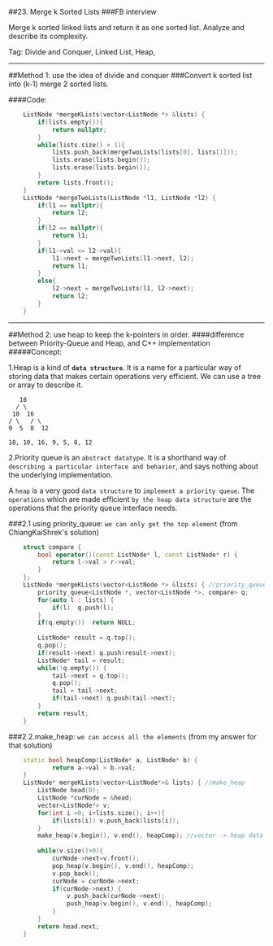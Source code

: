 ##23. Merge k Sorted Lists 
###FB interview

Merge k sorted linked lists and return it as one sorted list. Analyze and describe its complexity.

Tag: Divide and Conquer,  Linked List, Heap, 

---

##Method 1: use the idea of divide and conquer
###Convert k sorted list into (k-1) merge 2 sorted lists.

####Code:
```c++
    ListNode *mergeKLists(vector<ListNode *> &lists) {
        if(lists.empty()){
            return nullptr;
        }
        while(lists.size() > 1){
            lists.push_back(mergeTwoLists(lists[0], lists[1]));
            lists.erase(lists.begin());
            lists.erase(lists.begin());
        }
        return lists.front();
    }
    ListNode *mergeTwoLists(ListNode *l1, ListNode *l2) {
        if(l1 == nullptr){
            return l2;
        }
        if(l2 == nullptr){
            return l1;
        }
        if(l1->val <= l2->val){
            l1->next = mergeTwoLists(l1->next, l2);
            return l1;
        }
        else{
            l2->next = mergeTwoLists(l1, l2->next);
            return l2;
        }
    }
```

---
##Method 2: use heap to keep the k-pointers in order.
####difference between Priority-Queue and Heap, and C++ implementation
#####Concept:

1.Heap is a kind of **`data structure`**. It is a name for a particular way of storing data that makes certain operations very efficient. We can use a tree or array to describe it.  

       18
      / \
     10  16
    / \   / \
    9  5  8  12
    
    18, 10, 16, 9, 5, 8, 12
    

2.Priority queue is an `abstract datatype`. It is a shorthand way of `describing a particular interface and behavior`, and says nothing about the underlying implementation.

A `heap` is a very good `data structure` to `implement a priority queue`. The `operations` which are made efficient `by the heap data structure` are the operations that the priority queue interface needs.


###2.1 using priority_queue: `we can only get the top element` (from ChiangKaiShrek's solution)
```c++
    struct compare {
        bool operator()(const ListNode* l, const ListNode* r) {
            return l->val > r->val;
        }
    };
    ListNode *mergeKLists(vector<ListNode *> &lists) { //priority_queue
        priority_queue<ListNode *, vector<ListNode *>, compare> q;
        for(auto l : lists) {
            if(l)  q.push(l);
        }
        if(q.empty())  return NULL;
    
        ListNode* result = q.top();
        q.pop();
        if(result->next) q.push(result->next);
        ListNode* tail = result;            
        while(!q.empty()) {
            tail->next = q.top();
            q.pop();
            tail = tail->next;
            if(tail->next) q.push(tail->next);
        }
        return result;
    }
```
    
###2.2.make_heap: `we can access all the elements` (from my answer for that solution)
```c++
    static bool heapComp(ListNode* a, ListNode* b) {
            return a->val > b->val;
    }
    ListNode* mergeKLists(vector<ListNode*>& lists) { //make_heap
        ListNode head(0);
        ListNode *curNode = &head;
        vector<ListNode*> v;   
        for(int i =0; i<lists.size(); i++){
            if(lists[i]) v.push_back(lists[i]);
        }
        make_heap(v.begin(), v.end(), heapComp); //vector -> heap data strcture
    
        while(v.size()>0){
            curNode->next=v.front();
            pop_heap(v.begin(), v.end(), heapComp); 
            v.pop_back(); 
            curNode = curNode->next;
            if(curNode->next) {
                v.push_back(curNode->next); 
                push_heap(v.begin(), v.end(), heapComp);
            }
        }
        return head.next;
    }
```
    

